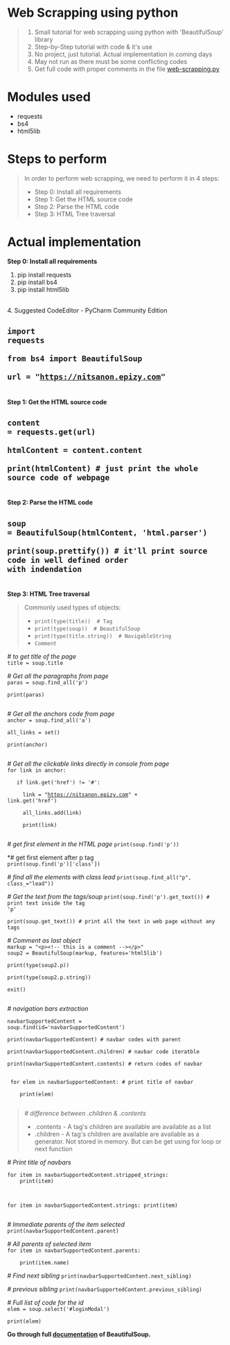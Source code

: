 # Web Scrapping using python

> 1. Small tutorial for web scrapping using python with 'BeautifulSoup' library  
> 2. Step-by-Step tutorial with code & it's use  
> 3. No project, just tutorial. Actual implementation in coming days  
> 4. May not run as there must be some conflicting codes
> 5. Get full code with proper comments in the file [web-scrapping.py]()

# Modules used

- requests
- bs4 
- html5lib

# Steps to perform

> In order to perform web scrapping, we need to perform it in 4 steps:
> - Step 0: Install all requirements
> - Step 1: Get the HTML source code
> - Step 2: Parse the HTML code
> - Step 3: HTML Tree traversal

# Actual implementation

**Step 0: Install all requirements**

1. pip install requests  
2. pip install bs4  
3. pip install html5lib
<br />
4. Suggested CodeEditor - PyCharm Community Edition

<code>import requests  
from bs4 import BeautifulSoup  
url = "https://nitsanon.epizy.com"  
</code>  
---
**Step 1: Get the HTML source code**

<code>content = requests.get(url)  
htmlContent = content.content    
print(htmlContent)   # just print the whole source code of webpage    
</code>
---
**Step 2: Parse the HTML code**

<code>soup = BeautifulSoup(htmlContent, 'html.parser')    
print(soup.prettify())  # it'll print source code in well defined order with indendation    
</code>
---
**Step 3: HTML Tree traversal**

> Commonly used types of objects:  
>  - `print(type(title))  # Tag`  
>  - `print(type(soup))  # BeautifulSoup`  
>  - `print(type(title.string))  # NavigableString`  
>  - `Comment`

*# to get title of the page*  
`title = soup.title`  

*# Get all the paragraphs from page*  
<code>paras = soup.find_all('p')    
print(paras)  
</code>

*# Get all the anchors code from page*  
<code>anchor = soup.find_all('a')    
all_links = set()    
print(anchor)  
</code>

*# Get all the clickable links directly in console from page*  
<code>for link in anchor:  
     &nbsp;&nbsp;&nbsp;if link.get('href') != '#':  
         &nbsp;&nbsp;&nbsp;&nbsp;&nbsp;link = "https://nitsanon.epizy.com" + link.get('href')  
         &nbsp;&nbsp;&nbsp;&nbsp;&nbsp;all_links.add(link)  
         &nbsp;&nbsp;&nbsp;&nbsp;&nbsp;print(link)  
</code>

*# get first element in the HTML page*
<code>print(soup.find('p'))</code>  

*# get first element after p tag  
<code>print(soup.find('p')['class'])</code>


*# find all the elements with class lead*
<code>print(soup.find_all("p", class_="lead"))</code>


*# Get the text from the tags/soup*
<code>print(soup.find('p').get_text())  # print text inside the tag 'p'  
print(soup.get_text())  # print all the text in web page without any tags</code>

*# Comment as last object*  
`markup = "<p><!-- this is a comment --></p>"`  
<code>soup2 = BeautifulSoup(markup, features='html5lib')  
print(type(soup2.p))  
print(type(soup2.p.string))  
exit()  
</code>

*# navigation bars extraction*  

<code>navbarSupportedContent = soup.find(id='navbarSupportedContent')  
print(navbarSupportedContent) # navbar codes with parent  
print(navbarSupportedContent.children) # navbar code iteratble  
print(navbarSupportedContent.contents) # return codes of navbar  
<br>
for elem in navbarSupportedContent: # print title of navbar  
     &nbsp;&nbsp;&nbsp;&nbsp;print(elem)  
</code>

> *# difference between .children & .contents*  
> 
> -  .contents - A tag's children are available are available as a list  
> -  .children - A tag's children are available are available as a generator. Not stored in memory. But can be get using for loop or next function  

*# Print title of navbars*

<code>for item in navbarSupportedContent.stripped_strings:
&nbsp;&nbsp;&nbsp;&nbsp;print(item)  

for item in navbarSupportedContent.strings:
     print(item)  
</code>

*# Immediate parents of the item selected*
<code>print(navbarSupportedContent.parent)</code>


*# All parents of selected item*  
<code>for item in navbarSupportedContent.parents:  
&nbsp;&nbsp;&nbsp;&nbsp;print(item.name)
</code>

*# Find next sibling*
`print(navbarSupportedContent.next_sibling)`  


*# previous sibling*
`print(navbarSupportedContent.previous_sibling)`  


*# Full list of code for the id*  
<code>elem = soup.select('#loginModal')  
print(elem)
</code>

**Go through full [documentation](https://www.crummy.com/software/BeautifulSoup/bs4/doc/) of BeautifulSoup.**














